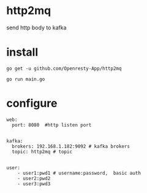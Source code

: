 # http2mq 
send http body to kafka


# install
```
go get -u github.com/Openresty-App/http2mq

go run main.go

```

# configure
```
web:
  port: 8080  #http listen port


kafka:
  brokers: 192.168.1.182:9092 # kafka brokers
  topic: http2mq # topic


user:
    - user1:pwd1 # username:password,  basic auth
    - user2:pwd2
    - user3:pwd3
```
